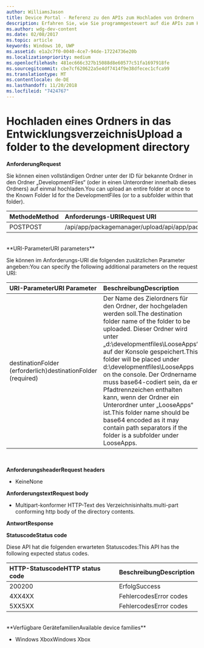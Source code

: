 ```yaml
---
author: WilliamsJason
title: Device Portal - Referenz zu den APIs zum Hochladen von Ordnern
description: Erfahren Sie, wie Sie programmgesteuert auf die APIs zum Hochladen von Ordnern zugreifen.
ms.author: wdg-dev-content
ms.date: 02/08/2017
ms.topic: article
keywords: Windows 10, UWP
ms.assetid: e1a2c7f0-0040-4ce7-94de-17224736e20b
ms.localizationpriority: medium
ms.openlocfilehash: 481ec666c327b15088d8e60577c51fa1697918fe
ms.sourcegitcommit: cbe7cf620622a5e4df7414f9e38dfecec1cfca99
ms.translationtype: MT
ms.contentlocale: de-DE
ms.lasthandoff: 11/20/2018
ms.locfileid: "7424767"
---
```

# <a name="upload-a-folder-to-the-development-directory"></a><span data-ttu-id="368b3-104">Hochladen eines Ordners in das Entwicklungsverzeichnis</span><span class="sxs-lookup"><span data-stu-id="368b3-104">Upload a folder to the development directory</span></span>

**<span data-ttu-id="368b3-105">Anforderung</span><span class="sxs-lookup"><span data-stu-id="368b3-105">Request</span></span>**

<span data-ttu-id="368b3-106">Sie können einen vollständigen Ordner unter der ID für bekannte Ordner in den Ordner „DevelopmentFiles“ (oder in einen Unterordner innerhalb dieses Ordners) auf einmal hochladen.</span><span class="sxs-lookup"><span data-stu-id="368b3-106">You can upload an entire folder at once to the Known Folder Id for the DevelopmentFiles (or to a subfolder within that folder).</span></span>

<span data-ttu-id="368b3-107">Methode</span><span class="sxs-lookup"><span data-stu-id="368b3-107">Method</span></span>      | <span data-ttu-id="368b3-108">Anforderungs-URI</span><span class="sxs-lookup"><span data-stu-id="368b3-108">Request URI</span></span>
:------     | :------
<span data-ttu-id="368b3-109">POST</span><span class="sxs-lookup"><span data-stu-id="368b3-109">POST</span></span> | <span data-ttu-id="368b3-110">/api/app/packagemanager/upload</span><span class="sxs-lookup"><span data-stu-id="368b3-110">/api/app/packagemanager/upload</span></span> 
<br />
**<span data-ttu-id="368b3-111">URI-Parameter</span><span class="sxs-lookup"><span data-stu-id="368b3-111">URI parameters</span></span>**

<span data-ttu-id="368b3-112">Sie können im Anforderungs-URI die folgenden zusätzlichen Parameter angeben:</span><span class="sxs-lookup"><span data-stu-id="368b3-112">You can specify the following additional parameters on the request URI:</span></span>

<span data-ttu-id="368b3-113">URI-Parameter</span><span class="sxs-lookup"><span data-stu-id="368b3-113">URI Parameter</span></span>      | <span data-ttu-id="368b3-114">Beschreibung</span><span class="sxs-lookup"><span data-stu-id="368b3-114">Description</span></span>
:------     | :-----
<span data-ttu-id="368b3-115">destinationFolder (erforderlich)</span><span class="sxs-lookup"><span data-stu-id="368b3-115">destinationFolder  (required)</span></span> | <span data-ttu-id="368b3-116">Der Name des Zielordners für den Ordner, der hochgeladen werden soll.</span><span class="sxs-lookup"><span data-stu-id="368b3-116">The destination folder name of the folder to be uploaded.</span></span> <span data-ttu-id="368b3-117">Dieser Ordner wird unter „d:\developmentfiles\LooseApps“ auf der Konsole gespeichert.</span><span class="sxs-lookup"><span data-stu-id="368b3-117">This folder will be placed under d:\developmentfiles\LooseApps on the console.</span></span> <span data-ttu-id="368b3-118">Der Ordnername muss base64-codiert sein, da er Pfadtrennzeichen enthalten kann, wenn der Ordner ein Unterordner unter „LooseApps“ ist.</span><span class="sxs-lookup"><span data-stu-id="368b3-118">This folder name should be base64 encoded as it may contain path separators if the folder is a subfolder under LooseApps.</span></span>
<br />

**<span data-ttu-id="368b3-119">Anforderungsheader</span><span class="sxs-lookup"><span data-stu-id="368b3-119">Request headers</span></span>**

- <span data-ttu-id="368b3-120">Keine</span><span class="sxs-lookup"><span data-stu-id="368b3-120">None</span></span>

**<span data-ttu-id="368b3-121">Anforderungstext</span><span class="sxs-lookup"><span data-stu-id="368b3-121">Request body</span></span>**

- <span data-ttu-id="368b3-122">Multipart-konformer HTTP-Text des Verzeichnisinhalts.</span><span class="sxs-lookup"><span data-stu-id="368b3-122">multi-part conforming http body of the directory contents.</span></span>

**<span data-ttu-id="368b3-123">Antwort</span><span class="sxs-lookup"><span data-stu-id="368b3-123">Response</span></span>**

**<span data-ttu-id="368b3-124">Statuscode</span><span class="sxs-lookup"><span data-stu-id="368b3-124">Status code</span></span>**

<span data-ttu-id="368b3-125">Diese API hat die folgenden erwarteten Statuscodes:</span><span class="sxs-lookup"><span data-stu-id="368b3-125">This API has the following expected status codes.</span></span>

<span data-ttu-id="368b3-126">HTTP-Statuscode</span><span class="sxs-lookup"><span data-stu-id="368b3-126">HTTP status code</span></span>      | <span data-ttu-id="368b3-127">Beschreibung</span><span class="sxs-lookup"><span data-stu-id="368b3-127">Description</span></span>
:------     | :-----
<span data-ttu-id="368b3-128">200</span><span class="sxs-lookup"><span data-stu-id="368b3-128">200</span></span> | <span data-ttu-id="368b3-129">Erfolg</span><span class="sxs-lookup"><span data-stu-id="368b3-129">Success</span></span>
<span data-ttu-id="368b3-130">4XX</span><span class="sxs-lookup"><span data-stu-id="368b3-130">4XX</span></span> | <span data-ttu-id="368b3-131">Fehlercodes</span><span class="sxs-lookup"><span data-stu-id="368b3-131">Error codes</span></span>
<span data-ttu-id="368b3-132">5XX</span><span class="sxs-lookup"><span data-stu-id="368b3-132">5XX</span></span> | <span data-ttu-id="368b3-133">Fehlercodes</span><span class="sxs-lookup"><span data-stu-id="368b3-133">Error codes</span></span>
<br />
**<span data-ttu-id="368b3-134">Verfügbare Gerätefamilien</span><span class="sxs-lookup"><span data-stu-id="368b3-134">Available device families</span></span>**

* <span data-ttu-id="368b3-135">Windows Xbox</span><span class="sxs-lookup"><span data-stu-id="368b3-135">Windows Xbox</span></span>

